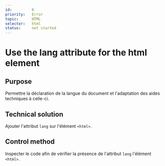 ```yaml
---
id:         6
priority:   Error
topic:      HTML
selector:   html
status:     not started
---
```


# Use the lang attribute for the html element

## Purpose

Permettre la déclaration de la langue du document et l'adaptation des aides techniques à celle-ci.

## Technical solution

Ajouter l'attribut `lang` sur l'élément `<html>`.

## Control method

Inspecter le code afin de vérifier la présence de l'attribut `lang` l'élément `<html>`.

